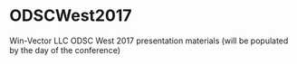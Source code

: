 # ODSCWest2017
Win-Vector LLC ODSC West 2017 presentation materials (will be populated by the day of the conference)
